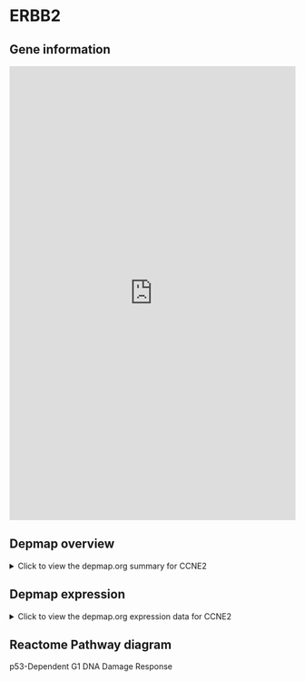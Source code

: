 <h1>ERBB2</h1>

<h2>Gene information</h2>
<iframe src="https://depmap.org/portal/gene/CCNE2?tab=about" style="border:none;width:100%;height:800px"></iframe>

<h2>Depmap overview</h2>
<details>
  <summary>Click to view the depmap.org summary for CCNE2</summary>
  <iframe src="https://depmap.org/portal/gene/CCNE2?tab=overview" style="border:none;width:100%;height:800px"></iframe>
</details>

<h2>Depmap expression</h2>
<details>
  <summary>Click to view the depmap.org expression data for CCNE2</summary>
  <iframe src="https://depmap.org/portal/gene/CCNE2?tab=characterization" style="border:none;width:100%;height:800px"></iframe>
</details>



<h2>Reactome Pathway diagram</h2>
p53-Dependent G1 DNA Damage Response
<div id="diagramHolder"></div>

<script>
    //Creating the Reactome Diagram widget
    //Take into account a proxy needs to be set up in your server side pointing to www.reactome.org
    function onReactomeDiagramReady(){  //This function is automatically called when the widget code is ready to be used
        var diagram = Reactome.Diagram.create({
            "placeHolder" : "diagramHolder",
            "width" : 900,
            "height" : 500
        });

        //Initialising it to the "Hemostasis" pathway
        diagram.loadDiagram("R-HSA-69563");

        //Adding different listeners

        diagram.onDiagramLoaded(function (loaded) {
            console.info("Loaded ", loaded);
            diagram.flagItems("BAD");
	    diagram.flagItems("Q92934");
            if (loaded == "R-HSA-69563") diagram.selectItem("R-HSA-69563");
        });

     }
</script>



